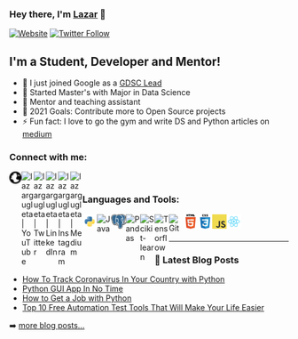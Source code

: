 ### Hey there, I'm [Lazar][website] 👋

[![Website](https://img.shields.io/website?label=lazargugleta.com&style=for-the-badge&url=https%3A%2F%2Flazargugleta.com)](https://lazargugleta.com)
[![Twitter Follow](https://img.shields.io/twitter/follow/LazarGugleta?color=1DA1F2&logo=twitter&style=for-the-badge)](https://twitter.com/intent/follow?LazarGugleta&screen_name=LazarGugleta)

## I'm a Student, Developer and Mentor!

- 🔭 I just joined Google as a [GDSC Lead][google_link] 
- 🌱 Started Master's with Major in Data Science
- 👯 Mentor and teaching assistant 
- 🥅 2021 Goals: Contribute more to Open Source projects
- ⚡ Fun fact: I love to go the gym and write DS and Python articles on [medium]

### Connect with me:

[<img align="left" alt="lazargugleta.com" width="22px" src="https://raw.githubusercontent.com/iconic/open-iconic/master/svg/globe.svg" />][website]
[<img align="left" alt="lazargugleta | YouTube" width="22px" src="https://cdn.jsdelivr.net/npm/simple-icons@v3/icons/youtube.svg" />][youtube]
[<img align="left" alt="lazargugleta | Twitter" width="22px" src="https://cdn.jsdelivr.net/npm/simple-icons@v3/icons/twitter.svg" />][twitter]
[<img align="left" alt="lazargugleta | LinkedIn" width="22px" src="https://cdn.jsdelivr.net/npm/simple-icons@v3/icons/linkedin.svg" />][linkedin]
[<img align="left" alt="lazargugleta | Instagram" width="22px" src="https://cdn.jsdelivr.net/npm/simple-icons@v3/icons/instagram.svg" />][instagram]
[<img align="left" alt="lazargugleta | Medium" width="22px" src="https://cdn.jsdelivr.net/npm/simple-icons@v3/icons/medium.svg" />][medium]

<br />

### Languages and Tools:

<img align="left" alt="Python" width="26px" src="https://raw.githubusercontent.com/github/explore/80688e429a7d4ef2fca1e82350fe8e3517d3494d/topics/python/python.png" />
<img align="left" alt="Java" width="26px" src="https://i.imgur.com/B4N1Rnr.png" />
<img align="left" alt="Postgresql" width="26px" src="https://raw.githubusercontent.com/github/explore/80688e429a7d4ef2fca1e82350fe8e3517d3494d/topics/postgresql/postgresql.png" />
<img align="left" alt="Pandas" width="26px" src="https://i.imgur.com/xNwMewa.png" /> 
<img align="left" alt="Scikit-learn" width="26px" src="https://i.imgur.com/QZsKsQ7.png" /> 
<img align="left" alt="Tensorflow" width="26px" src="https://i.imgur.com/ooADLjL.png" /> 
<img align="left" alt="Git" width="26px" src="https://i.imgur.com/jT8OpaP.png" />
<!-- <img align="left" alt="GitHub" width="26px" src="https://raw.githubusercontent.com/github/explore/78df643247d429f6cc873026c0622819ad797942/topics/github/github.png" /> -->
<!-- <img align="left" alt="Terminal" width="26px" src="https://raw.githubusercontent.com/github/explore/80688e429a7d4ef2fca1e82350fe8e3517d3494d/topics/terminal/terminal.png" /> -->
<img align="left" alt="HTML5" width="26px" src="https://raw.githubusercontent.com/github/explore/80688e429a7d4ef2fca1e82350fe8e3517d3494d/topics/html/html.png" />
<img align="left" alt="CSS3" width="26px" src="https://raw.githubusercontent.com/github/explore/80688e429a7d4ef2fca1e82350fe8e3517d3494d/topics/css/css.png" />
<img align="left" alt="JavaScript" width="26px" src="https://raw.githubusercontent.com/github/explore/80688e429a7d4ef2fca1e82350fe8e3517d3494d/topics/javascript/javascript.png" />
<img align="left" alt="React" width="26px" src="https://raw.githubusercontent.com/github/explore/80688e429a7d4ef2fca1e82350fe8e3517d3494d/topics/react/react.png" />

<br />
<br />

---

### 📕 Latest Blog Posts

<!-- BLOG-POST-LIST:START -->
- [How To Track Coronavirus In Your Country with Python](https://towardsdatascience.com/how-to-track-coronavirus-with-python-a5320b778c8e)
- [Python GUI App In No Time](https://towardsdatascience.com/python-gui-app-in-no-time-ea7282e33024)
- [How to Get a Job with Python](https://towardsdatascience.com/how-to-get-a-job-with-python-575f1b79fa11)
- [Top 10 Free Automation Test Tools That Will Make Your Life Easier](https://towardsdatascience.com/top-10-free-automation-software-that-will-make-your-life-easier-63217e670447)
<!-- BLOG-POST-LIST:END -->

➡️ [more blog posts...][medium]

<!-- GITHUB STATS -->
<!-- [![Lazar's github stats](https://github-readme-stats.vercel.app/api?username=lazargugleta)](https://github.com/lazargugleta/github-readme-stats) -->


[website]: https://lazargugleta.com/
[twitter]: https://twitter.com/LazarGugleta
[youtube]: https://www.youtube.com/channel/UCB6J5H3i7Ehm61lYdMK4b0A
[instagram]: https://instagram.com/lazar_gugleta
[linkedin]: https://linkedin.com/in/lazargugleta
[medium]: https://medium.com/@lazar.gugleta
[google_link]: https://gdsc.community.dev/u/m67t5v/